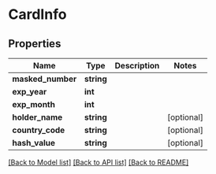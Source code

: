# CardInfo

## Properties
Name | Type | Description | Notes
------------ | ------------- | ------------- | -------------
**masked_number** | **string** |  | 
**exp_year** | **int** |  | 
**exp_month** | **int** |  | 
**holder_name** | **string** |  | [optional] 
**country_code** | **string** |  | [optional] 
**hash_value** | **string** |  | [optional] 

[[Back to Model list]](../README.md#documentation-for-models) [[Back to API list]](../README.md#documentation-for-api-endpoints) [[Back to README]](../README.md)



